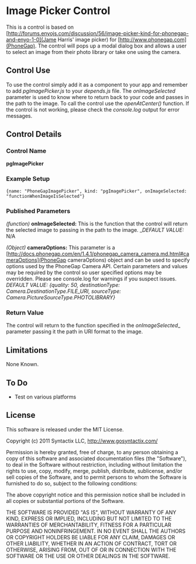 Image Picker Control
=====================

This is a control is based on [http://forums.enyojs.com/discussion/56/image-picker-kind-for-phonegap-and-enyo-1-0](Jame Harris' image picker) for [http://www.phonegap.com](PhoneGap). The control will pops up a modal dialog box and allows a user to select an image from their photo library or take one using the camera. 

## Control Use

To use the control simply add it as a component to your app and remember to add _pgImagePicker.js_ to your _depends.js_ file.  The _onImageSelected_ parameter is used to know where to return back to your code and passes in the path to the image.  To call the control use the _openAtCenter()_ function.  If the control is not working, please check the _console.log_ output for error messages.

## Control Details

### Control Name

**pgImagePicker**

### Example Setup

	{name: "PhoneGapImagePicker", kind: "pgImagePicker", onImageSelected: "functionWhenImageIsSelected"}

### Published Parameters

_(function)_ **onImageSelected:** This is the function that the control will return the selected image to passing in the path to the image. _*DEFAULT VALUE:* N/A

_(Object)_ **cameraOptions:** This parameter is a [http://docs.phonegap.com/en/1.4.1/phonegap_camera_camera.md.html#cameraOptions](PhoneGap cameraOptions) object and can be used to specify options used by the PhoneGap Camera API. Certain parameters and values may be required by the control so user specified options may be overridden.  Please see console.log for warnings if you suspect issues. _*DEFAULT VALUE:* {quality: 50, destinationType: Camera.DestinationType.FILE\_URI, sourceType: Camera.PictureSourceType.PHOTOLIBRARY}_

### Return Value

The control will return to the function specified in the _onImageSelected__ parameter passing it the path in URI format to the image.

## Limitations

None Known.

## To Do
- Test on various platforms

## License

This software is released under the MIT License.

Copyright (c) 2011 Syntactix LLC, http://www.gosyntactix.com/

Permission is hereby granted, free of charge, to any person
obtaining a copy of this software and associated documentation
files (the "Software"), to deal in the Software without
restriction, including without limitation the rights to use,
copy, modify, merge, publish, distribute, sublicense, and/or sell
copies of the Software, and to permit persons to whom the
Software is furnished to do so, subject to the following
conditions:

The above copyright notice and this permission notice shall be
included in all copies or substantial portions of the Software.

THE SOFTWARE IS PROVIDED "AS IS", WITHOUT WARRANTY OF ANY KIND,
EXPRESS OR IMPLIED, INCLUDING BUT NOT LIMITED TO THE WARRANTIES
OF MERCHANTABILITY, FITNESS FOR A PARTICULAR PURPOSE AND
NONINFRINGEMENT. IN NO EVENT SHALL THE AUTHORS OR COPYRIGHT
HOLDERS BE LIABLE FOR ANY CLAIM, DAMAGES OR OTHER LIABILITY,
WHETHER IN AN ACTION OF CONTRACT, TORT OR OTHERWISE, ARISING
FROM, OUT OF OR IN CONNECTION WITH THE SOFTWARE OR THE USE OR
OTHER DEALINGS IN THE SOFTWARE.

